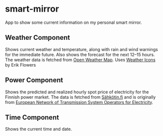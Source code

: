 # smart-mirror

App to show some current information on my personal smart mirror.

## Weather Component
Shows current weather and temperature, along with rain and wind warnings for the immediate future. Also shows the forecast for the next 12–15 hours. The weather data is fetched from [Open Weather Map](https://openweathermap.org/api). Uses [Weather Icons](https://erikflowers.github.io/weather-icons/) by Erik Flowers

## Power Component
Shows the predicted and realized hourly spot price of electricity for the Finnish power market. The data is fetched from [Sähkötin.fi](https://sahkotin.fi/) and is originally from [European Network of Transmission System Operators for Electricity](https://www.entsoe.eu/).

## Time Component
Shows the current time and date.